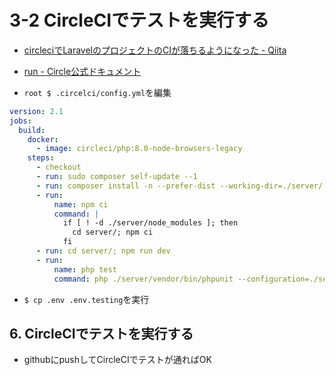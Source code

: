 # 3-2 CircleCIでテストを実行する

+ [circleciでLaravelのプロジェクトのCIが落ちるようになった - Qiita](https://qiita.com/tabtt3/items/996e512e7002e9f26b0a) <br>

+ [run - Circle公式ドキュメント](https://circleci.com/docs/ja/2.0/configuration-reference/#run) <br>

+ `root $ .circelci/config.yml`を編集<br>

```yml:config.yml
version: 2.1
jobs:
  build:
    docker:
      - image: circleci/php:8.0-node-browsers-legacy
    steps:
      - checkout
      - run: sudo composer self-update --1
      - run: composer install -n --prefer-dist --working-dir=./server/
      - run:
          name: npm ci
          command: |
            if [ ! -d ./server/node_modules ]; then
              cd server/; npm ci
            fi
      - run: cd server/; npm run dev
      - run:
          name: php test
          command: php ./server/vendor/bin/phpunit --configuration=./server/phpunit.xml
```

+ `$ cp .env .env.testing`を実行<br>


## 6. CircleCIでテストを実行する

+ githubにpushしてCircleCIでテストが通ればOK <br>
